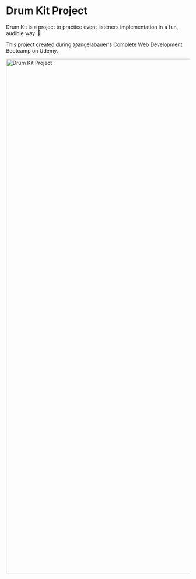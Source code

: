 # Drum Kit Project

Drum Kit is a project to practice event listeners implementation in a fun, audible way. 🥁

This project created during @angelabauer's Complete Web Development Bootcamp on Udemy.

<img width="1407" alt="Drum Kit Project" src="https://user-images.githubusercontent.com/98915729/224245824-b22581ba-d706-4772-933e-9f127e32533f.png">
